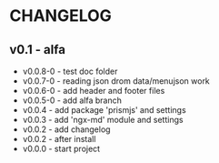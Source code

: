 # CHANGELOG
## v0.1 - alfa
- v0.0.8-0 - test doc folder
- v0.0.7-0 - reading json drom data/menujson work
- v0.0.6-0 - add header and footer files
- v0.0.5-0 - add alfa branch
- v0.0.4 - add package 'prismjs' and settings
- v0.0.3 - add 'ngx-md' module and settings
- v0.0.2 - add changelog
- v0.0.2 - after install
- v0.0.0 - start project
